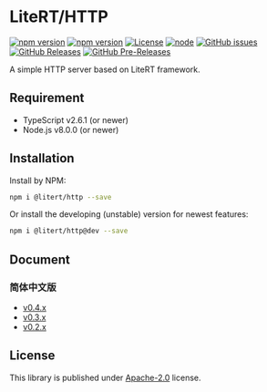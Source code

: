 # LiteRT/HTTP

[![npm version](https://img.shields.io/npm/v/@litert/http.svg?colorB=brightgreen)](https://www.npmjs.com/package/@litert/http "Stable Version")
[![npm version](https://img.shields.io/npm/v/@litert/http/dev.svg)](https://www.npmjs.com/package/@litert/http "Development Version")
[![License](https://img.shields.io/npm/l/@litert/http.svg?maxAge=2592000?style=plastic)](https://github.com/litert/http/blob/master/LICENSE)
[![node](https://img.shields.io/node/v/@litert/http.svg?colorB=brightgreen)](https://nodejs.org/dist/latest-v8.x/)
[![GitHub issues](https://img.shields.io/github/issues/litert/http.js.svg)](https://github.com/litert/http.js/issues)
[![GitHub Releases](https://img.shields.io/github/release/litert/http.js.svg)](https://github.com/litert/http.js/releases "Stable Release")
[![GitHub Pre-Releases](https://img.shields.io/github/release/litert/http.js/all.svg)](https://github.com/litert/http.js/releases "Pre-Release")

A simple HTTP server based on LiteRT framework.

## Requirement

- TypeScript v2.6.1 (or newer)
- Node.js v8.0.0 (or newer)

## Installation

Install by NPM:

```sh
npm i @litert/http --save
```

Or install the developing (unstable) version for newest features:

```sh
npm i @litert/http@dev --save
```

## Document

### 简体中文版

- [v0.4.x](./docs/zh-CN/index.md)
- [v0.3.x](https://github.com/litert/http.js/blob/v0.3.1/docs/zh-CN/index.md)
- [v0.2.x](https://github.com/litert/http.js/blob/v0.2.3/docs/zh-CN/index.md)

## License

This library is published under [Apache-2.0](./LICENSE) license.

